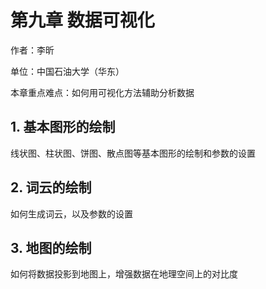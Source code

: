 # 第九章 数据可视化

作者：李昕

单位：中国石油大学（华东）

本章重点难点：如何用可视化方法辅助分析数据

## 1. 基本图形的绘制

线状图、柱状图、饼图、散点图等基本图形的绘制和参数的设置

## 2. 词云的绘制

如何生成词云，以及参数的设置

## 3. 地图的绘制

如何将数据投影到地图上，增强数据在地理空间上的对比度